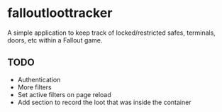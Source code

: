 # falloutloottracker

A simple application to keep track of locked/restricted safes, terminals, doors, etc within a Fallout game.

## TODO

* Authentication
* More filters
* Set active filters on page reload
* Add section to record the loot that was inside the container
